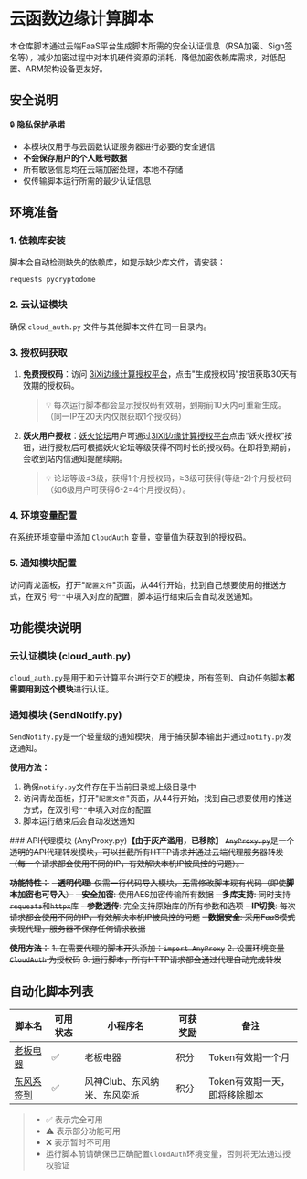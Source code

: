 # 云函数边缘计算脚本

本仓库脚本通过云端FaaS平台生成脚本所需的安全认证信息（RSA加密、Sign签名等），减少加密过程中对本机硬件资源的消耗，降低加密依赖库需求，对低配置、ARM架构设备更友好。

## 安全说明

🔒 **隐私保护承诺**
- 本模块仅用于与云函数认证服务器进行必要的安全通信
- **不会保存用户的个人账号数据**
- 所有敏感信息均在云端加密处理，本地不存储
- 仅传输脚本运行所需的最少认证信息

## 环境准备

### 1. 依赖库安装
脚本会自动检测缺失的依赖库，如提示缺少库文件，请安装：
```bash
requests pycryptodome
```

### 2. 云认证模块
确保 `cloud_auth.py` 文件与其他脚本文件在同一目录内。

### 3. 授权码获取
1. **免费授权码**：访问 [3iXi边缘计算授权平台](https://3ixi.top/)，点击"生成授权码"按钮获取30天有效期的授权码。
    > 💡 每次运行脚本都会显示授权码有效期，到期前10天内可重新生成。（同一IP在20天内仅限获取1个授权码）
2. **妖火用户授权**：[妖火论坛](https://yaohuo.me/)用户可通过[3iXi边缘计算授权平台](https://3ixi.top/)点击“妖火授权”按钮，进行授权后可根据妖火论坛等级获得不同时长的授权码。在即将到期前，会收到站内信通知提醒续期。
    > 💡 论坛等级≤3级，获得1个月授权码，≥3级可获得(等级-2)个月授权码（如6级用户可获得6-2=4个月授权码）。

### 4. 环境变量配置
在系统环境变量中添加 `CloudAuth` 变量，变量值为获取到的授权码。

### 5. 通知模块配置
访问青龙面板，打开"`配置文件`"页面，从44行开始，找到自己想要使用的推送方式，在双引号`""`中填入对应的配置，脚本运行结束后会自动发送通知。

## 功能模块说明

### 云认证模块 (cloud_auth.py)
`cloud_auth.py`是用于和云计算平台进行交互的模块，所有签到、自动任务脚本**都需要用到这个模块**进行认证。

### 通知模块 (SendNotify.py)
`SendNotify.py`是一个轻量级的通知模块，用于捕获脚本输出并通过`notify.py`发送通知。

**使用方法：**
1. 确保`notify.py`文件存在于当前目录或上级目录中
2. 访问青龙面板，打开"`配置文件`"页面，从44行开始，找到自己想要使用的推送方式，在双引号`""`中填入对应的配置
3. 脚本运行结束后会自动发送通知

~~### API代理模块 (AnyProxy.py)~~**【由于灰产滥用，已移除】**
~~`AnyProxy.py`是一个透明的API代理转发模块，可以拦截所有HTTP请求并通过云端代理服务器转发（每一个请求都会使用不同的IP，有效解决本机IP被风控的问题）。~~

~~**功能特性：**~~
~~- **透明代理**: 仅需一行代码导入模块，无需修改脚本现有代码（即使**脚本加密也可导入**）~~
~~- **安全加密**: 使用AES加密传输所有数据~~
~~- **多库支持**: 同时支持`requests`和`httpx`库~~
~~- **参数透传**: 完全支持原始库的所有参数和选项~~
~~- **IP切换**: 每次请求都会使用不同的IP，有效解决本机IP被风控的问题~~
~~- **数据安全**: 采用FaaS模式实现代理，服务器不保存任何请求数据~~

~~**使用方法：**~~
~~1. 在需要代理的脚本开头添加：`import AnyProxy`~~
~~2. 设置环境变量 `CloudAuth` 为授权码~~
~~3. 运行脚本，所有HTTP请求都会通过代理自动完成转发~~

## 自动化脚本列表

| 脚本名 | 可用状态 | 小程序名 | 可获奖励 | 备注 |
|--------|----------|----------|----------|------|
| [老板电器](./laobandianqi.py) | ✅ | 老板电器 | 积分 | Token有效期一个月 |
| [东风系签到](./fengshen.py) | ✅ | 风神Club、东风纳米、东风奕派 | 积分 | Token有效期一天，即将移除脚本 |

  
> - ✅ 表示完全可用  
> - ⚠️ 表示部分功能可用  
> - ❌ 表示暂时不可用  
> - 运行脚本前请确保已正确配置`CloudAuth`环境变量，否则将无法通过授权验证
